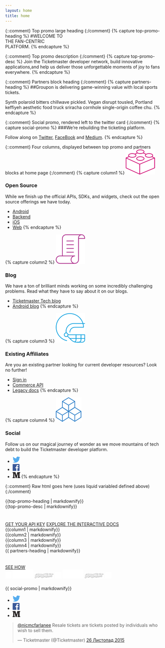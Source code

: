 ```yaml
---
layout: home
title: home
---
```


{::comment}
Top promo large heading
{:/comment}
{% capture top-promo-heading %}
#WELCOME TO <br/>THE FAN-CENTRIC<br/>PLATFORM.
{% endcapture %}

{::comment}
Top promo description
{:/comment}
{% capture top-promo-desc %}
Join the Ticketmaster developer network, build innovative applications,and help us deliver those unforgettable moments of joy to fans everywhere.
{% endcapture %}

{::comment}
Partners block heading
{:/comment}
{% capture partners-heading %}
##Groupon is delivering game-winning value with local sports tickets.

Synth polaroid bitters chillwave pickled. Vegan disrupt tousled, Portland keffiyeh aesthetic food truck sriracha cornhole single-origin coffee chu.
{% endcapture %}

{::comment}
Social promo, rendered left to the twitter card
{:/comment}
{% capture social-promo %}
###We’re rebuilding the ticketing platform.

Follow along on [Twitter](https://twitter.com/tmastertech), [FaceBook](https://www.facebook.com/TicketmasterTech) and [Medium](https://medium.com/ticketmaster-tech).
{% endcapture %}

{::comment}
Four columns, displayed between top promo and partners blocks at home page
{:/comment}
{% capture column1 %}
![Icon1](/assets/img/Icon1.png)

### Open Source

While we finish up the official APIs, SDKs, and widgets, check out the open source offerings we have today.

* [Android](http://code.ticketmaster.com)
* [Backend](http://code.ticketmaster.com)
* [iOS](http://code.ticketmaster.com)
* [Web](http://code.ticketmaster.com)
{% endcapture %}

{% capture column2 %}
![Icon2](/assets/img/Icon2.png)

### Blog

We have a ton of brilliant minds working on some incredibly challenging problems. Read what they have to say about it on our blogs.

* [Ticketmaster Tech blog](http://tech.ticketmaster.com)
* [Android blog](http://code.ticketmaster.com)
{% endcapture %}

{% capture column3 %}
![Icon3](/assets/img/Icon3.png)

### Existing Affiliates

Are you an existing partner looking for current developer resources? Look no further!

* [Sign in](https://live-livenation.devportal.apigee.com/user/login)
* [Commerce API](http://live-livenation.devportal.apigee.com/apis/commerce)
* [Legacy docs](http://live-livenation.devportal.apigee.com/apis)
{% endcapture %}

{% capture column4 %}
![Icon4](/assets/img/Icon4.png)

### Social

Follow us on our magical journey of wonder as we move mountains of tech debt to build the Ticketmaster developer platform.

* [![Icon4](/assets/img/twitter.png)](https://twitter.com/tmastertech)
* [![Icon4](/assets/img/facebook.png)](https://www.facebook.com/TicketmasterTech)
* [![Icon4](/assets/img/medium.png)](https://medium.com/ticketmaster-tech)
{% endcapture %}

{::comment}
Raw html goes here (uses liquid variabled defined above)
{:/comment}
<div id="top-promo" class="slice-top-right slice-bottom-right promo xs-center">
    <div class="row">
        <div class="row-container">
            <div class="col-xs-12 white">
                {{top-promo-heading | markdownify}}
            </div>
            <div class="col-xs-12 col-sm-11 col-md-10">
                {{top-promo-desc | markdownify}}
            </div>
            <div class="col-xs-12" style="margin-top: 40px;">
                <a href="#" class="tm-btn tm-btn-white rightarrow">GET YOUR API KEY</a>
                <a href="{{"/products-and-docs/apis/interactive-console/" | prepend: site.baseurl}}" class="tm-btn tm-btn-transparent">EXPLORE THE INTERACTIVE DOCS</a>
            </div>
        </div>
        <div class="clearfix"></div>
    </div>
</div>
<div class="row xs-center columns">
    <div class="row-container">
        <div class="col-xs-12 col-sm-3 xs-border-bottom">
            <div class="content" style="display: block;">
                {{column1 | markdownify}}
            </div>
        </div>
        <div class="col-xs-12 col-sm-3 xs-border-bottom">
            <div class="content" style="display: block;">
                {{column2 | markdownify}}
            </div>
        </div>
        <div class="col-xs-12 col-sm-3 xs-border-bottom">
            <div class="content" style="display: block;">
                {{column3 | markdownify}}
            </div>
        </div>
        <div class="col-xs-12 col-sm-3 xs-border-bottom">
            <div class="content social" style="display: block;">
                {{column4 | markdownify}}
            </div>
        </div>
    </div>
</div>

<div id="bottom-promo" class="slice-top-right promo xs-center">
    <div class="row">
        <div class="row-container">
            <div class="col-xs-12">
                {{ partners-heading | markdownify}}
                <div style="margin-top: 36px;">
                    <a href="#" class="tm-btn tm-btn-white">SEE HOW</a>
                </div>
                <div class="social-buttons">
                    <a href="#"><img src="/assets/img/home/ic_fb.png"></a>
                    <a href="#"><img src="/assets/img/home/ic_groupon.png"></a>
                    <a href="#"><img src="/assets/img/home/ic_ret.png"></a>
                    <a href="#"><img src="/assets/img/home/ic_fb.png"></a>
                    <a href="#"><img src="/assets/img/home/ic_groupon.png"></a>
                    <a href="#"><img src="/assets/img/home/ic_ret.png"></a>
                    <a href="#"><img src="/assets/img/home/ic_fb.png"></a>
                </div>
            </div>
        </div>
    </div>
</div>

<div id="promo-social" class="row">
    <div class="row-container">
        <div class="col-xs-12 col-sm-6" style="padding-top: 20px;">
            {{ social-promo | markdownify}}
            <ul>
                <li class="social-link">
                    <a href="https://twitter.com/tmastertech">
                        <img src="/assets/img/twitter.png">
                    </a>
                </li>
                <li class="social-link">
                    <a href="https://www.facebook.com/TicketmasterTech">
                        <img src="/assets/img/facebook.png">
                    </a>
                </li>
                <li class="social-link">
                    <a href="https://medium.com/ticketmaster-tech">
                        <img src="/assets/img/medium.png">
                    </a>
                </li>
            </ul>
        </div>
        <div class="col-xs-12 col-sm-6">
            <blockquote class="twitter-tweet" data-conversation="none" lang="en"><p lang="en" dir="ltr"><a href="https://twitter.com/nicmcfarlanee">@nicmcfarlanee</a> Resale tickets are tickets posted by individuals who wish to sell them.</p>&mdash; Ticketmaster (@Ticketmaster) <a href="https://twitter.com/Ticketmaster/status/669885490229813248">26 Листопад 2015</a></blockquote>
            <script async src="//platform.twitter.com/widgets.js" charset="utf-8"></script>
        </div>
    </div>
</div>
